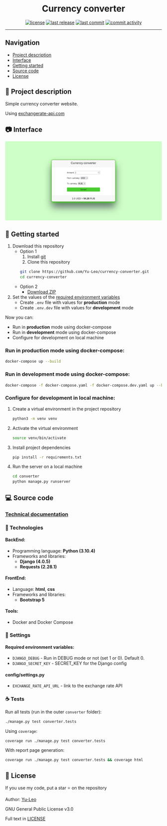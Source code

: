 <h1 align="center"> Currency converter </h1>

<p align="center">
  <a href="https://github.com/Yu-Leo/currency-converter/blob/main/LICENSE" target="_blank"> <img alt="license" src="https://img.shields.io/github/license/Yu-Leo/currency-converter?style=for-the-badge&labelColor=090909"></a>
  <a href="https://github.com/Yu-Leo/currency-converter/releases/latest" target="_blank"> <img alt="last release" src="https://img.shields.io/github/v/release/Yu-Leo/currency-converter?style=for-the-badge&labelColor=090909"></a>
  <a href="https://github.com/Yu-Leo/currency-converter/commits/main" target="_blank"> <img alt="last commit" src="https://img.shields.io/github/last-commit/Yu-Leo/currency-converter?style=for-the-badge&labelColor=090909"></a>
  <a href="https://github.com/Yu-Leo/currency-converter/graphs/contributors" target="_blank"> <img alt="commit activity" src="https://img.shields.io/github/commit-activity/m/Yu-Leo/currency-converter?style=for-the-badge&labelColor=090909"></a>
</p>

<hr>

## Navigation

* [Project description](#chapter-0)
* [Interface](#chapter-1)
* [Getting started](#chapter-2)
* [Source code](#chapter-3)
* [License](#chapter-5)

<a id="chapter-0"></a>

## :page_facing_up: Project description

Simple currency converter website.

Using [exchangerate-api.com](https://www.exchangerate-api.com/)

<a id="chapter-1"></a>

## :camera: Interface

![main_page](./docs/img/main_page.jpg)

<a id="chapter-2"></a>

## :hammer: Getting started

1. Download this repository
    * Option 1
        1. Install [git](https://git-scm.com/download)
        2. Clone this repository
        ```bash
        git clone https://github.com/Yu-Leo/currency-converter.git
        cd currency-converter
        ```
    * Option 2
        - [Download ZIP](https://github.com/Yu-Leo/currency-converter/archive/refs/heads/main.zip)
2. Set the values of the [required environment variables](#envvars)
    - Create `.env` file with values for **production** mode
    - Create `.env.dev` file with values for **development** mode

Now you can:

- Run in **production** mode using docker-compose
- Run in **development** mode using docker-compose
- Configure for development on local machine

### Run in **production** mode using docker-compose:

```bash
docker-compose up --build
```

### Run in **development** mode using docker-compose:

```bash
docker-compose -f docker-compose.yaml -f docker-compose.dev.yaml up --build
```

### Configure for development in local machine:

1. Create a virtual environment in the project repository
    ```bash
    python3 -m venv venv
    ```
2. Activate the virtual environment
    ```bash
    source venv/bin/activate
    ```
3. Install project dependencies
    ```bash
    pip install -r requirements.txt
    ```
4. Run the server on a local machine
    ```bash
    cd converter
    python manage.py runserver
    ```

<a id="chapter-3"></a>

## :computer: Source code

### [Technical documentation](./docs/README.md)

### :wrench: Technologies

#### BackEnd:

- Programming language: **Python (3.10.4)**
- Frameworks and libraries:
    - **Django (4.0.5)**
    - **Requests (2.28.1)**

#### FrontEnd:

- Language: **html**, **css**
- Frameworks and libraries:
    - **Bootstrap 5**

#### Tools:

- Docker and Docker Compose

### :wrench: Settings

<a id="envvars"></a>

#### Required environment variables:

- `DJANGO_DEBUG` - Run in DEBUG mode or not (set 1 or 0). Default 0.
- `DJANGO_SECRET_KEY` - SECRET_KEY for the Django config

#### config/settings.py

- `EXCHANGE_RATE_API_URL` - link to the exchange rate API

### :coffee: Tests

Run all tests (run in the outer `converter` folder):

```bash
./manage.py test converter.tests
```

Using `coverage`:

```bash
coverage run ./manage.py test converter.tests
```

With report page generation:

```bash
coverage run ./manage.py test converter.tests && coverage html
```

<a id="chapter-5"></a>

## :open_hands: License

If you use my code, put a star ⭐️ on the repository

Author: [Yu-Leo](https://github.com/Yu-Leo)

GNU General Public License v3.0

Full text in [LICENSE](LICENSE)
